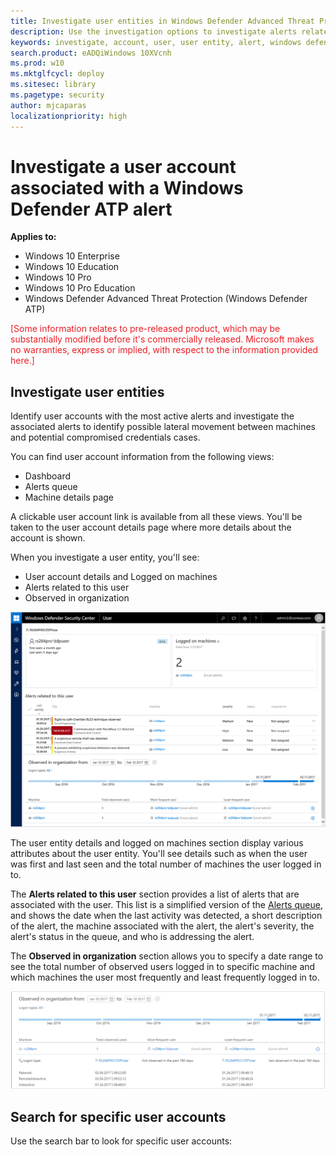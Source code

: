 ```yaml
---
title: Investigate user entities in Windows Defender Advanced Threat Protection
description: Use the investigation options to investigate alerts related to a user account.
keywords: investigate, account, user, user entity, alert, windows defender atp
search.product: eADQiWindows 10XVcnh
ms.prod: w10
ms.mktglfcycl: deploy
ms.sitesec: library
ms.pagetype: security
author: mjcaparas
localizationpriority: high
---
```

# Investigate a user account associated with a Windows Defender ATP alert

**Applies to:**

- Windows 10 Enterprise
- Windows 10 Education
- Windows 10 Pro
- Windows 10 Pro Education
- Windows Defender Advanced Threat Protection (Windows Defender ATP)

<span style="color:#ED1C24;">[Some information relates to pre-released product, which may be substantially modified before it's commercially released. Microsoft makes no warranties, express or implied, with respect to the information provided here.]</span>

## Investigate user entities
Identify user accounts with the most active alerts and investigate the associated alerts to identify possible lateral movement between machines and potential compromised credentials cases.

You can find user account information from the following views:
- Dashboard
- Alerts queue
- Machine details page

A clickable user account link is available from all these views. You'll be taken to the user account details page where more details about the account is shown.

When you investigate a user entity, you'll see:
- User account details and Logged on machines
- Alerts related to this user
- Observed in organization

![Image of the user entity details page](images/atp-user-details-view.png)

The user entity details and logged on machines section display various attributes about the user entity. You'll see details such as when the user was first and last seen and the total number of machines the user logged in to.

The **Alerts related to this user** section provides a list of alerts that are associated with the user. This list is a simplified version of the [Alerts queue](alerts-queue-windows-defender-advanced-threat-protection.md), and shows the date when the last activity was detected, a short description of the alert, the machine associated with the alert, the alert's severity, the alert's status in the queue, and who is addressing the alert.

The **Observed in organization** section allows you to specify a date range to see the total number of observed users logged in to specific machine and which machines the user most frequently and least frequently logged in to.

![Image of observed in organization section](images/atp-observed-in-organization.png)

## Search for specific user accounts
Use the search bar to look for specific user accounts:
